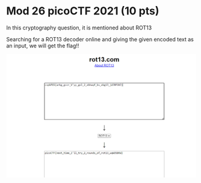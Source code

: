 # Mod 26 picoCTF 2021 (10 pts)

In this cryptography question, it is mentioned about ROT13

Searching for a ROT13 decoder online and giving the given encoded text as an input, we will get the flag!!

![flag](files/mod26flag.png)
